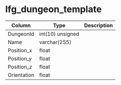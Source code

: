 # lfg_dungeon_template


Column | Type | Description
--- | --- | ---
DungeonId | int(10) unsigned | 
Name | varchar(255) | 
Position_x | float | 
Position_y | float | 
Position_z | float | 
Orientation | float | 
